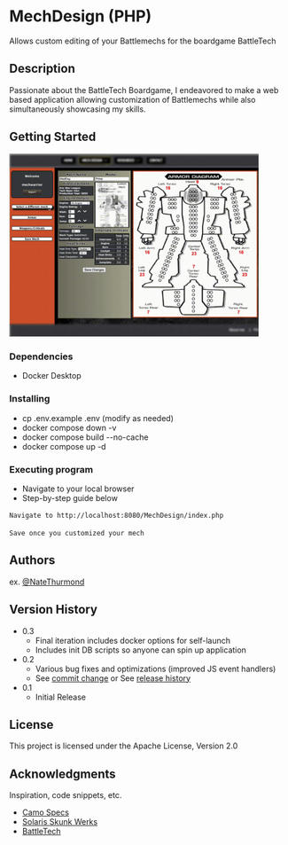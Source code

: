 # MechDesign (PHP)

Allows custom editing of your Battlemechs for the boardgame BattleTech

## Description

Passionate about the BattleTech Boardgame, I endeavored to make a web based application allowing customization of Battlemechs while also simultaneously showcasing my skills.

## Getting Started

<img src="vids/demoUse.min.gif" width="450" />

### Dependencies

-   Docker Desktop

### Installing

-   cp .env.example .env (modify as needed)
-   docker compose down -v
-   docker compose build --no-cache
-   docker compose up -d

### Executing program

-   Navigate to your local browser
-   Step-by-step guide below

```
Navigate to http://localhost:8080/MechDesign/index.php

Save once you customized your mech
```

## Authors

ex. [@NateThurmond](https://github.com/NateThurmond)

## Version History

-   0.3
    -   Final iteration includes docker options for self-launch
    -   Includes init DB scripts so anyone can spin up application
-   0.2
    -   Various bug fixes and optimizations (improved JS event handlers)
    -   See [commit change]() or See [release history]()
-   0.1
    -   Initial Release

## License

This project is licensed under the Apache License, Version 2.0

## Acknowledgments

Inspiration, code snippets, etc.

-   [Camo Specs](https://camospecs.com/)
-   [Solaris Skunk Werks](https://solarisskunkwerks.com/)
-   [BattleTech](https://www.battletech.com/)
